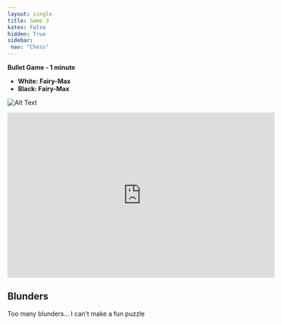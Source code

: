 ```yaml
---
layout: single
title: Game 3 
katex: False
hidden: True
sidebar:
 nav: "Chess"
---
```

**Bullet Game - 1 minute**

 - **White: Fairy-Max**
 - **Black: Fairy-Max**


![Alt Text](https://images.chesscomfiles.com/uploads/game-gifs/90px/green/neo/0/cc/0/0/a3NZSW93WlJwRjVRZ3Y2TGZvN1BlZzg2bHQxVG1DTFNibFBPc0EzVmxyUXpjdVRMQ0tYSGlxelFLUjBSdmxRS2RtSEF0QVNBbEFPQW9YNlltZCFUWG9BSHF5SDV1RDc4YWNUQ2ZlNXpudkNUcklZUGdmUklES1RDdkNMRHdEODZkWjZRSzV6eTVZUEhDS3lPb0pIekpBT0FjQXpBWlFBcmV1cmlqemliUW9JenVl.gif)

<iframe width=600 height=371 src="https://lichess.org/study/embed/5IvhNCsR/QSyRpQbM#16" frameborder=0></iframe>

## Blunders
Too many blunders... I can't make a fun puzzle


